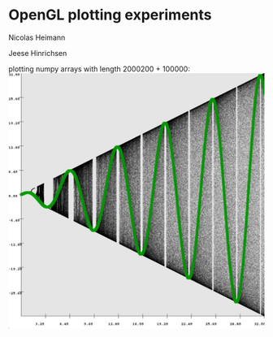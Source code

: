 OpenGL plotting experiments
============================
Nicolas Heimann

Jeese Hinrichsen


plotting numpy arrays with length 2000200 + 100000:
![bifurkation von r*sin mit cos fit](/plot_bifurcation_sin_with_cos_fit.jpg)
